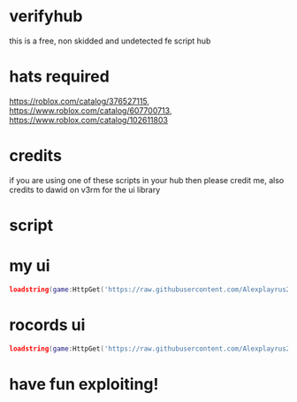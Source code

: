 # verifyhub
this is a free, non skidded and undetected fe script hub
# hats required
https://roblox.com/catalog/376527115, https://www.roblox.com/catalog/607700713, https://www.roblox.com/catalog/102611803
# credits
if you are using one of these scripts in your hub then please credit me, also credits to dawid on v3rm for the ui library
# script

# my ui
```lua
loadstring(game:HttpGet('https://raw.githubusercontent.com/Alexplayrus2/verifyhub/main/verifyhub.lua'))()
```
# rocords ui
```lua
loadstring(game:HttpGet('https://raw.githubusercontent.com/Alexplayrus2/verifyhub/main/rocordui.lua'))()
```
# have fun exploiting!
